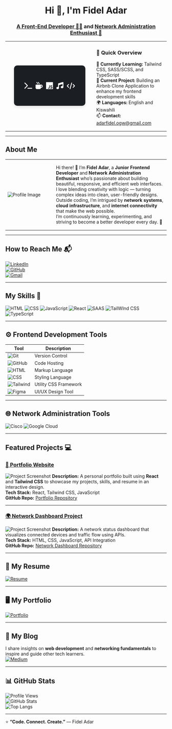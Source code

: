 <h1 align="center">Hi 👋, I'm Fidel Adar</h1>
<h3 align="center">
  <a href="http://github.com/ad4rtech" target="_blank">A Front-End Developer 🧑‍💻</a> 
  and 
  <a href="www.linkedin.com/in/fidel-adar" target="_blank">Network Administration Enthusiast 🚠</a>
</h3>


<table align="center">
<tr>
  <td width="55%" align="center">
    <img src="Linkedin-banner.jpg" alt="Banner Image" width="85%" style="border-radius: 10px; box-shadow: 0 4px 10px rgba(0,0,0,0.1);" />
  </td>
  <td width="45%" align="left" valign="middle">

### 🌟 Quick Overview

🌱 **Currently Learning:** Tailwind CSS, SASS/SCSS, and TypeScript  
🔭 **Current Project:** Building an Airbnb Clone Application to enhance my frontend development skills  
🌍 **Languages:** English and Kiswahili  
📫 **Contact:** [adarfidel.ogw@gmail.com](mailto:adarfidel.ogw@gmail.com)

  </td>
</tr>
</table>


---

## About Me

<table>
<tr>
<td width="30%">
  
![Profile Image](https://avatars.githubusercontent.com/u/00000000?v=4)

</td>
<td width="70%">

Hi there! 👋 I’m **Fidel Adar**, a **Junior Frontend Developer** and **Network Administration Enthusiast** who’s passionate about building beautiful, responsive, and efficient web interfaces.  
I love blending creativity with logic — turning complex ideas into clean, user-friendly designs.  
Outside coding, I’m intrigued by **network systems**, **cloud infrastructure**, and **internet connectivity** that make the web possible.  
I’m continuously learning, experimenting, and striving to become a better developer every day. 🚀

</td>
</tr>
</table>

---

## How to Reach Me 📬

[![LinkedIn](https://img.shields.io/badge/LinkedIn-Fidel_Adar-blue?style=flat-square&logo=linkedin)](www.linkedin.com/in/fidel-adar)  
[![GitHub](https://img.shields.io/badge/GitHub-ad4rtech-black?style=flat-square&logo=github)](https://github.com/ad4rtech)  
[![Gmail](https://img.shields.io/badge/Gmail-fideladar%40gmail.com-red?style=flat-square&logo=gmail&logoColor=white)](mailto:fideladar@gmail.com)

---

## My Skills 🧠

![HTML](https://img.shields.io/badge/-HTML-E34F26?style=flat-square&logo=html5&logoColor=white)
![CSS](https://img.shields.io/badge/-CSS-1572B6?style=flat-square&logo=css3&logoColor=white)
![JavaScript](https://img.shields.io/badge/-JavaScript-F7DF1E?style=flat-square&logo=javascript&logoColor=black)
![React](https://img.shields.io/badge/-React-61DAFB?style=flat-square&logo=react&logoColor=black)
![SAAS](https://img.shields.io/badge/Sass-CC6699?style=for-the-badge&logo=sass&logoColor=white)
![TailWInd CSS](https://img.shields.io/badge/Tailwind_CSS-38B2AC?style=for-the-badge&logo=tailwind-css&logoColor=white)
![TypeScript](https://img.shields.io/badge/TypeScript-007ACC?style=for-the-badge&logo=typescript&logoColor=white)

---

## ⚙️ Frontend Development Tools

| Tool | Description |
|------|--------------|
| ![Git](https://img.shields.io/badge/Git-F05032?style=flat-square&logo=git&logoColor=white) | Version Control |
| ![GitHub](https://img.shields.io/badge/GitHub-181717?style=flat-square&logo=github&logoColor=white) | Code Hosting |
| ![HTML](https://img.shields.io/badge/HTML-E34F26?style=flat-square&logo=html5&logoColor=white) | Markup Language |
| ![CSS](https://img.shields.io/badge/CSS-1572B6?style=flat-square&logo=css3&logoColor=white) | Styling Language |
| ![Tailwind](https://img.shields.io/badge/Tailwind-38B2AC?style=flat-square&logo=tailwind-css&logoColor=white) | Utility CSS Framework |
| ![Figma](https://img.shields.io/badge/Figma-F24E1E?style=flat-square&logo=figma&logoColor=white) | UI/UX Design Tool |

---

## 🌐 Network Administration Tools

![Cisco](https://img.shields.io/badge/Cisco_Networking-1BA0D7?style=flat-square&logo=cisco&logoColor=white)
![Google Cloud](https://img.shields.io/badge/Google_Cloud-4285F4?style=flat-square&logo=google-cloud&logoColor=white)

---

## Featured Projects 💻

### [📱 Portfolio Website](https://github.com/ad4rtech/portfolio)
![Project Screenshot](https://images.unsplash.com/photo-1605902711622-cfb43c4437b5?auto=format&fit=crop&w=1000&q=80)
**Description:** A personal portfolio built using **React** and **Tailwind CSS** to showcase my projects, skills, and resume in an interactive design.  
**Tech Stack:** React, Tailwind CSS, JavaScript  
**GitHub Repo:** [Portfolio Repository](https://github.com/ad4rtech/portfolio)

---

### [🌍 Network Dashboard Project](https://github.com/ad4rtech/network-dashboard)
![Project Screenshot](https://images.unsplash.com/photo-1519389950473-47ba0277781c?auto=format&fit=crop&w=1000&q=80)
**Description:** A network status dashboard that visualizes connected devices and traffic flow using APIs.  
**Tech Stack:** HTML, CSS, JavaScript, API Integration  
**GitHub Repo:** [Network Dashboard Repository](https://github.com/ad4rtech/network-dashboard)

---

## 📄 My Resume

[![Resume](https://img.shields.io/badge/View_My_Resume-PDF-blue?style=for-the-badge&logo=adobeacrobatreader)](https://drive.google.com/file/d/your-resume-link)

---

## 🖥️ My Portfolio

[![Portfolio](https://img.shields.io/badge/Visit-My_Portfolio-0A66C2?style=for-the-badge&logo=react)](https://ad4rtech.github.io/)

---

## 📝 My Blog

I share insights on **web development** and **networking fundamentals** to inspire and guide other tech learners.  
[![Medium](https://img.shields.io/badge/Read_on_Medium-12100E?style=flat-square&logo=medium&logoColor=white)](https://medium.com/@fideladar)

---

## 📊 GitHub Stats

![Profile Views](https://komarev.com/ghpvc/?username=ad4rtech&color=blue)  
![GitHub Stats](https://github-readme-stats.vercel.app/api?username=ad4rtech&show_icons=true&theme=radical)  
![Top Langs](https://github-readme-stats.vercel.app/api/top-langs/?username=ad4rtech&layout=compact&theme=radical)

---

⭐ **“Code. Connect. Create.”** — Fidel Adar
